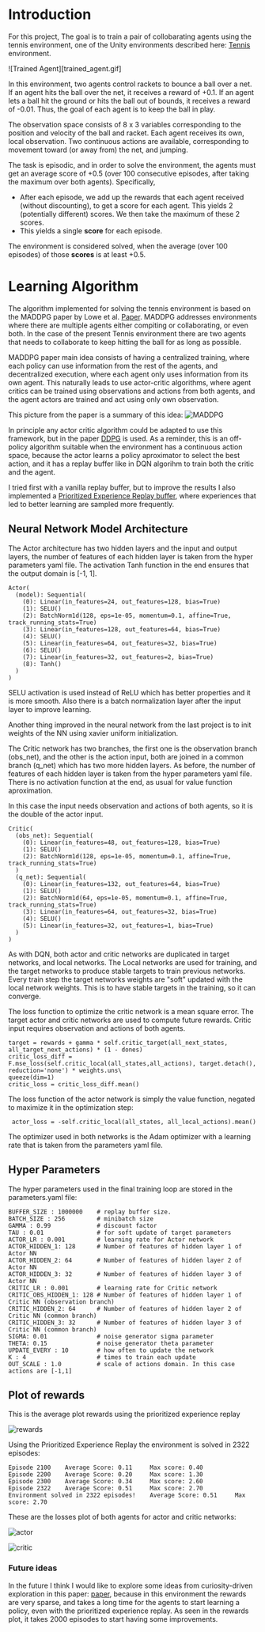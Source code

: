 # Introduction

For this project, The goal is to train a pair of collobarating agents using the tennis environment, one of the Unity environments described here: [Tennis](https://github.com/Unity-Technologies/ml-agents/blob/master/docs/Learning-Environment-Examples.md#tennis) environment. 

![Trained Agent][trained_agent.gif]

In this environment, two agents control rackets to bounce a ball over a net. If an agent hits the ball over the net, it receives a reward of +0.1.  If an agent lets a ball hit the ground or hits the ball out of bounds, it receives a reward of -0.01.  Thus, the goal of each agent is to keep the ball in play.

The observation space consists of 8 x 3 variables corresponding to the position and velocity of the ball and racket. Each agent receives its own, local observation.  Two continuous actions are available, corresponding to movement toward (or away from) the net, and jumping. 

The task is episodic, and in order to solve the environment, the agents must get an average score of +0.5 (over 100 consecutive episodes, after taking the maximum over both agents). Specifically,

- After each episode, we add up the rewards that each agent received (without discounting), to get a score for each agent. This yields 2 (potentially different) scores. We then take the maximum of these 2 scores.
- This yields a single **score** for each episode.

The environment is considered solved, when the average (over 100 episodes) of those **scores** is at least +0.5.

# Learning Algorithm

The algorithm implemented for solving the tennis environment is based on the MADDPG paper by Lowe et al. [Paper](https://arxiv.org/abs/1706.02275v4). MADDPG addresses environments where there are multiple agents either compiting or collaborating, or even both. In the case of the present Tennis environment there are two agents that needs to collaborate to keep hitting the ball for as long as possible. 

MADDPG paper main idea consists of having a centralized training, where each policy can use information from the rest of the agents, and decentralized execution, where each agent only uses information from its own agent. This naturally leads to use actor-critic algorithms, where agent critics can be trained using observations and actions from both agents, and the agent actors are trained and act using only own observation. 

This picture from the paper is a summary of this idea: ![MADDPG](MADDPG_algorithm.png)

In principle any actor critic algorithm could be adapted to use this framework, but in the paper [DDPG](https://arxiv.org/abs/1509.02971) is used. As a reminder, this is an off-policy algorithm suitable when the environment has a continuous action space, because the actor learns a policy aproximator to select the best action, and it has a replay buffer like in DQN algorihm to train both the critic and the agent.

I tried first with a vanilla replay buffer, but to improve the results I also implemented a [Prioritized Experience Replay buffer](https://arxiv.org/abs/1511.05952), where experiences that led to better learning are sampled more frequently.

## Neural Network Model Architecture

The Actor architecture has two hidden layers and the input and output layers, the number of features of each hidden layer is taken from the hyper parameters yaml file.
The activation Tanh function in the end ensures that the output domain is [-1, 1].

```
Actor(                                                                                                                            
  (model): Sequential(                                                                                                            
    (0): Linear(in_features=24, out_features=128, bias=True)                                                                      
    (1): SELU()                                                                                                                   
    (2): BatchNorm1d(128, eps=1e-05, momentum=0.1, affine=True, track_running_stats=True)                                         
    (3): Linear(in_features=128, out_features=64, bias=True)                                                                      
    (4): SELU()                                                                                                                   
    (5): Linear(in_features=64, out_features=32, bias=True)                                                                       
    (6): SELU()                                                                                                                   
    (7): Linear(in_features=32, out_features=2, bias=True)                                                                        
    (8): Tanh()                                                                                                                   
  )                                                                                                                               
)    
```

SELU activation is used instead of ReLU which has better properties and it is more smooth. Also there is a  batch normalization layer after the input layer to improve learning.

Another thing improved in the neural network from the last project is to init weights of the NN using xavier uniform initialization.


The Critic network has two branches, the first one is the observation branch (obs_net), and the other is the action input, both are joined in a common branch (q_net) which has two more hidden layers. As before, the number of features of each hidden layer is taken from the hyper parameters yaml file. There is no activation function at the end, as usual for value function aproximation.

In this case the input needs observation and actions of both agents, so it is the double of the actor input.

```
Critic(                                                                                                                           
  (obs_net): Sequential(                                                                                                          
    (0): Linear(in_features=48, out_features=128, bias=True)                                                                      
    (1): SELU()                                                                                                                   
    (2): BatchNorm1d(128, eps=1e-05, momentum=0.1, affine=True, track_running_stats=True)                                         
  )                                                                                                                               
  (q_net): Sequential(                                                                                                            
    (0): Linear(in_features=132, out_features=64, bias=True)                                                                      
    (1): SELU()                                                                                                                   
    (2): BatchNorm1d(64, eps=1e-05, momentum=0.1, affine=True, track_running_stats=True)                                          
    (3): Linear(in_features=64, out_features=32, bias=True)                                                                       
    (4): SELU()                                                                                                                   
    (5): Linear(in_features=32, out_features=1, bias=True)                                                                        
  )                                                                                                                               
)   
```

As with DQN, both actor and critic networks are duplicated in target networks, and local networks. The Local networks are used for training, and the target networks to produce stable targets to train previous networks. Every train step the target networks weights are "soft" updated with the local network weights. This is to have stable targets in the training, so it can converge. 


The loss function to optimize the critic network is a mean square error. The target actor and critic networks are used to compute future rewards. Critic input requires observation and actions of both agents.

```
target = rewards + gamma * self.critic_target(all_next_states, all_target_next_actions) * (1 - dones)                     
critic_loss_diff = F.mse_loss(self.critic_local(all_states,all_actions), target.detach(), reduction='none') * weights.uns\
queeze(dim=1)                                                                                                                     
critic_loss = critic_loss_diff.mean()               
```

The loss function of the actor network is simply the value function, negated to maximize it in the optimization step:

```
 actor_loss = -self.critic_local(all_states, all_local_actions).mean()    
```

The optimizer used in both networks is the Adam optimizer with a learning rate that is taken from the parameters yaml file.


## Hyper Parameters

The hyper parameters used in the final training loop are stored in the parameters.yaml file:

```
BUFFER_SIZE : 1000000    # replay buffer size.                                                                            
BATCH_SIZE : 256         # minibatch size                                                                                 
GAMMA : 0.99             # discount factor                                                                                
TAU : 0.01               # for soft update of target parameters                                                           
ACTOR_LR : 0.001         # learning rate for Actor network                                                                
ACTOR_HIDDEN_1: 128      # Number of features of hidden layer 1 of Actor NN                                               
ACTOR_HIDDEN_2: 64       # Number of features of hidden layer 2 of Actor NN                                               
ACTOR_HIDDEN_3: 32       # Number of features of hidden layer 3 of Actor NN                                               
CRITIC_LR : 0.001        # learning rate for Critic network                                                               
CRITIC_OBS_HIDDEN_1: 128 # Number of features of hidden layer 1 of Critic NN (observation branch)                         
CRITIC_HIDDEN_2: 64      # Number of features of hidden layer 2 of Critic NN (common branch)                              
CRITIC_HIDDEN_3: 32      # Number of features of hidden layer 3 of Critic NN (common branch)                              
SIGMA: 0.01              # noise generator sigma parameter                                                                
THETA: 0.15              # noise generator theta parameter                                                                
UPDATE_EVERY : 10        # how often to update the network                                                                
K : 4                    # times to train each update                                                                     
OUT_SCALE : 1.0          # scale of actions domain. In this case actions are [-1,1]        
```

## Plot of rewards 

This is the average plot rewards using the prioritized experience replay

![rewards](Figure_1_prio.png)

Using the Prioritized Experience Replay the environment is solved in 2322 episodes: 

```
Episode 2100    Average Score: 0.11     Max score: 0.40                                                                           
Episode 2200    Average Score: 0.20     Max score: 1.30                                                                           
Episode 2300    Average Score: 0.34     Max score: 2.60                                                                           
Episode 2322    Average Score: 0.51     Max score: 2.70                                                                           
Environment solved in 2322 episodes!    Average Score: 0.51     Max score: 2.70   

```

These are the losses plot of both agents for actor and critic networks:

![actor](actor_loss.png)

![critic](critic_loss.png)


### Future ideas
In the future I think I would like to explore some ideas from curiosity-driven exploration in this paper: [paper](https://arxiv.org/abs/1705.05363), because in this environment the rewards are very sparse, and takes a long time for the agents to start learning a policy, even with the prioritized experience replay. As seen in the rewards plot, it takes 2000 episodes to start having some improvements.

